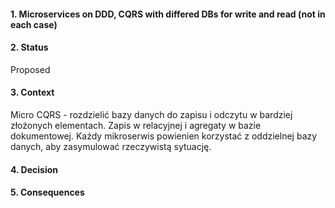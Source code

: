 #### 1. Microservices on DDD, CQRS with differed DBs for write and read (not in each case)

#### 2. Status 
Proposed

#### 3. Context 
Micro
CQRS - rozdzielić bazy danych do zapisu i odczytu w bardziej złożonych elementach. Zapis w relacyjnej i agregaty w bazie dokumentowej.
Każdy mikroserwis powienien korzystać z oddzielnej bazy danych, aby zasymulować rzeczywistą sytuację.

#### 4. Decision 

#### 5. Consequences 
